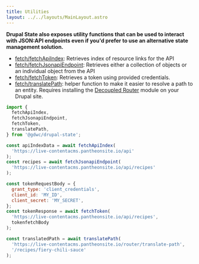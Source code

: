 ```yaml
---
title: Utilities
layout: ../../layouts/MainLayout.astro
---
```


**Drupal State also exposes utility functions that can be used to interact with
JSON:API endpoints even if you'd prefer to use an alternative state management
solution.**

- [fetch/fetchApiIndex](/en/api/modules/fetch_fetchapiindex): Retrieves index of
  resource links for the API
- [fetch/fetchJsonapiEndpoint](/en/api/modules/fetch_fetchjsonapiendpoint):
  Retrieves either a collection of objects or an individual object from the API
- [fetch/fetchToken](/en/api/modules/fetch_fetchtoken): Retrieves a token using
  provided credentials.
- [fetch/translatePath](/en/api/modules/fetch_translatepath): helper function to
  make it easier to resolve a path to an entity. Requires installing the
  [Decoupled Router](https://www.drupal.org/project/decoupled_router) module on
  your Drupal site.

```js
import {
  fetchApiIndex,
  fetchJsonapiEndpoint,
  fetchToken,
  translatePath,
} from '@gdwc/drupal-state';

const apiIndexData = await fetchApiIndex(
  'https://live-contentacms.pantheonsite.io/api'
);
const recipes = await fetchJsonapiEndpoint(
  'https://live-contentacms.pantheonsite.io/api/recipes'
);

const tokenRequestBody = {
  grant_type: 'client_credentials',
  client_id: 'MY_ID',
  client_secret: 'MY_SECRET',
};
const tokenResponse = await fetchToken(
  'https://live-contentacms.pantheonsite.io/api/recipes',
  tokenfetchBody
);

const translatedPath = await translatePath(
  'https://live-contentacms.pantheonsite.io/router/translate-path',
  '/recipes/fiery-chili-sauce'
);
```
